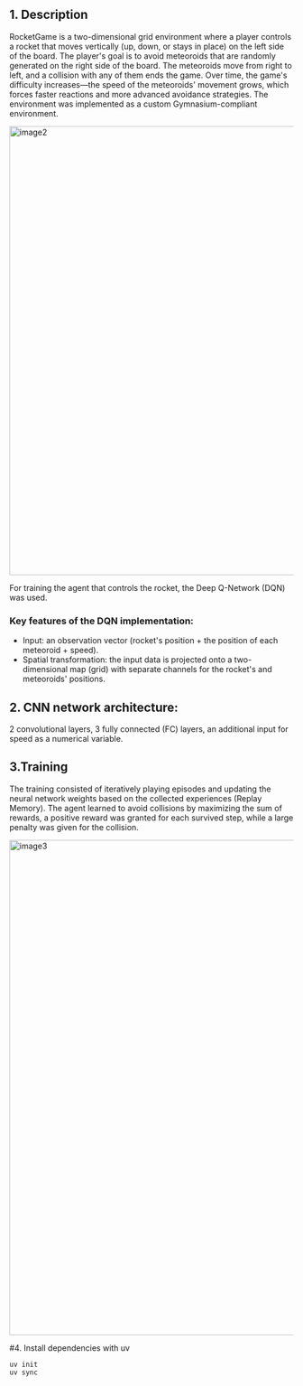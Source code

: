 ## 1. Description
RocketGame is a two-dimensional grid environment where a player controls a rocket that moves vertically (up, down, or stays in place) on the left side of the board. The player's goal is to avoid meteoroids that are randomly generated on the right side of the board. The meteoroids move from right to left, and a collision with any of them ends the game.
Over time, the game's difficulty increases—the speed of the meteoroids' movement grows, which forces faster reactions and more advanced avoidance strategies.
The environment was implemented as a custom Gymnasium-compliant environment.

<img width="1085" height="795" alt="image2" src="https://github.com/user-attachments/assets/e774005b-0bf2-4742-8e22-ee8a1fd0e1db" />

For training the agent that controls the rocket, the Deep Q-Network (DQN) was used.
### Key features of the DQN implementation:
- Input: an observation vector (rocket's position + the position of each meteoroid + speed).
- Spatial transformation: the input data is projected onto a two-dimensional map (grid) with separate channels for the rocket's and meteoroids' positions.

## 2. CNN network architecture:
2 convolutional layers,
3 fully connected (FC) layers,
an additional input for speed as a numerical variable.

## 3.Training

The training consisted of iteratively playing episodes and updating the neural network weights based on the collected experiences (Replay Memory). The agent learned to avoid collisions by maximizing the sum of rewards, a positive reward was granted for each survived step, while a large penalty was given for the collision.

<img width="1660" height="877" alt="image3" src="https://github.com/user-attachments/assets/d851a5f1-99c5-48c1-adb0-c04339a46e5c" />


#4. Install dependencies with uv

```
uv init
uv sync
```
